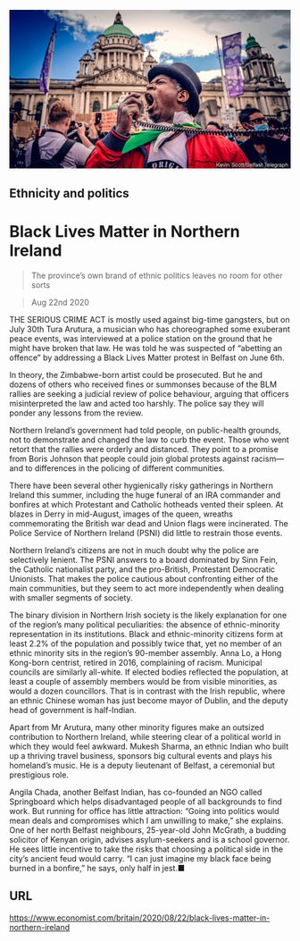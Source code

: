 ![](./images/20200822_BRP001_0.jpg)

## Ethnicity and politics

# Black Lives Matter in Northern Ireland

> The province’s own brand of ethnic politics leaves no room for other sorts

> Aug 22nd 2020

THE SERIOUS CRIME ACT is mostly used against big-time gangsters, but on July 30th Tura Arutura, a musician who has choreographed some exuberant peace events, was interviewed at a police station on the ground that he might have broken that law. He was told he was suspected of “abetting an offence” by addressing a Black Lives Matter protest in Belfast on June 6th.

In theory, the Zimbabwe-born artist could be prosecuted. But he and dozens of others who received fines or summonses because of the BLM rallies are seeking a judicial review of police behaviour, arguing that officers misinterpreted the law and acted too harshly. The police say they will ponder any lessons from the review.

Northern Ireland’s government had told people, on public-health grounds, not to demonstrate and changed the law to curb the event. Those who went retort that the rallies were orderly and distanced. They point to a promise from Boris Johnson that people could join global protests against racism—and to differences in the policing of different communities.

There have been several other hygienically risky gatherings in Northern Ireland this summer, including the huge funeral of an IRA commander and bonfires at which Protestant and Catholic hotheads vented their spleen. At blazes in Derry in mid-August, images of the queen, wreaths commemorating the British war dead and Union flags were incinerated. The Police Service of Northern Ireland (PSNI) did little to restrain those events.

Northern Ireland’s citizens are not in much doubt why the police are selectively lenient. The PSNI answers to a board dominated by Sinn Fein, the Catholic nationalist party, and the pro-British, Protestant Democratic Unionists. That makes the police cautious about confronting either of the main communities, but they seem to act more independently when dealing with smaller segments of society.

The binary division in Northern Irish society is the likely explanation for one of the region’s many political peculiarities: the absence of ethnic-minority representation in its institutions. Black and ethnic-minority citizens form at least 2.2% of the population and possibly twice that, yet no member of an ethnic minority sits in the region’s 90-member assembly. Anna Lo, a Hong Kong-born centrist, retired in 2016, complaining of racism. Municipal councils are similarly all-white. If elected bodies reflected the population, at least a couple of assembly members would be from visible minorities, as would a dozen councillors. That is in contrast with the Irish republic, where an ethnic Chinese woman has just become mayor of Dublin, and the deputy head of government is half-Indian.

Apart from Mr Arutura, many other minority figures make an outsized contribution to Northern Ireland, while steering clear of a political world in which they would feel awkward. Mukesh Sharma, an ethnic Indian who built up a thriving travel business, sponsors big cultural events and plays his homeland’s music. He is a deputy lieutenant of Belfast, a ceremonial but prestigious role.

Angila Chada, another Belfast Indian, has co-founded an NGO called Springboard which helps disadvantaged people of all backgrounds to find work. But running for office has little attraction: “Going into politics would mean deals and compromises which I am unwilling to make,” she explains. One of her north Belfast neighbours, 25-year-old John McGrath, a budding solicitor of Kenyan origin, advises asylum-seekers and is a school governor. He sees little incentive to take the risks that choosing a political side in the city’s ancient feud would carry. “I can just imagine my black face being burned in a bonfire,” he says, only half in jest.■

## URL

https://www.economist.com/britain/2020/08/22/black-lives-matter-in-northern-ireland
